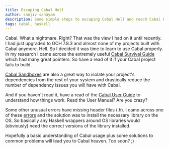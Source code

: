 ```yaml
---
title: Escaping Cabal Hell
author: sanjiv sahayam
description: Some simple steps to escaping Cabal Hell and reach Cabal Heaven.
tags: cabal, haskell
---
```


Cabal. What a nightmare. Right? That was the view I had on it until recently. I had just upgraded to GCH 7.8.3 and almost none of my projects built with Cabal anymore. Hell. So I decided it was time to learn to use Cabal properly. In my research I came across the extremely useful [Cabal Survival Guide](http://www.haskell.org/haskellwiki/Cabal/Survival) which had many great pointers. So have a read of it if your Cabal project fails to build.

[Cabal Sandboxes](http://coldwa.st/e/blog/2013-08-20-Cabal-sandbox.html) are also a great way to isolate your project's dependencies from the rest of your system and drastically reduce the number of dependency issues you will have with Cabal.

And if you haven't read it, have a read of the [Cabal User Guide](http://www.haskell.org/cabal/users-guide/) to understand how things work. Read the User Manual? Are you crazy?

Some other unusual errors have missing header files (.h). I came across one of these [errors](http://blog.ssanj.net/posts/2014-09-08-cabal-fails-to-install-pcre-light.html) and the solution was to install the necessary library on the OS. So basically any Haskell wrappers around OS libraries would (obviously) need the correct versions of the library installed.

Hopefully a basic understanding of Cabal usage plus some solutions to common problems will lead you to Cabal heaven. Too soon? ;)


